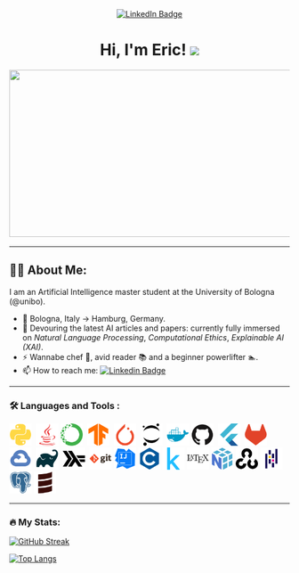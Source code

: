 <div id="badges" align="center">
  <a href="https://www.linkedin.com/in/ericrossetto/">
    <img src="https://img.shields.io/badge/LinkedIn-blue?style=for-the-badge&logo=linkedin&logoColor=white" alt="LinkedIn Badge"/>
  </a>  
  <h1>
  Hi, I'm Eric! 
  <img src="https://media.giphy.com/media/hvRJCLFzcasrR4ia7z/giphy.gif" width="30px"/>
  </h1>
</div>

<div align="center">
  <img src="https://media.giphy.com/media/zOvBKUUEERdNm/giphy.gif" width="600" height="300"/>
</div>

___

## :man_technologist: About Me:

I am an Artificial Intelligence master student at the University of Bologna (@unibo). 

- :round_pushpin:  Bologna, Italy -> Hamburg, Germany.
- :seedling:  Devouring the latest AI articles and papers: currently fully immersed on *Natural Language Processing*, *Computational Ethics*, *Explainable AI (XAI)*.
- :zap:  Wannabe chef :spaghetti:, avid reader :books: and a beginner powerlifter :swimmer:.
- :mailbox: How to reach me: [![Linkedin Badge](https://img.shields.io/badge/-ericrossetto-blue?style=flat&logo=Linkedin&logoColor=white)](https://www.linkedin.com/in/ericrossetto/)

___

### :hammer_and_wrench: Languages and Tools :

<div>
  <img src="https://github.com/devicons/devicon/blob/master/icons/python/python-plain.svg" title="Python" alt="Python" width="40" height="40"/>&nbsp;
  <img src="https://github.com/devicons/devicon/blob/master/icons/java/java-plain.svg" title="Java" **alt="Java" width="40" height="40"/>
  <img src="https://github.com/devicons/devicon/blob/master/icons/anaconda/anaconda-original.svg" title="Anaconda" alt="Anaconda" width="40" height="40"/>&nbsp;
  <img src="https://github.com/devicons/devicon/blob/master/icons/tensorflow/tensorflow-original.svg" title="Tensorflow" alt="Tensorflow" width="40" height="40"/>&nbsp;
  <img src="https://github.com/devicons/devicon/blob/master/icons/pytorch/pytorch-original.svg" title="pytorch" alt="pytorch" width="40" height="40"/>&nbsp;
  <img src="https://github.com/devicons/devicon/blob/master/icons/jupyter/jupyter-plain.svg" title="Jupyter" alt="Jupyter" width="40" height="40"/>&nbsp;
  <img src="https://github.com/devicons/devicon/blob/master/icons/docker/docker-plain.svg" title="Docker" **alt="Docker" width="40" height="40"/>
  <img src="https://github.com/devicons/devicon/blob/master/icons/github/github-original.svg" title="Github" alt="Github" width="40" height="40"/>&nbsp;
  <img src="https://github.com/devicons/devicon/blob/master/icons/flutter/flutter-original.svg" title="Flutter" alt="Flutter" width="40" height="40"/>&nbsp;
  <img src="https://github.com/devicons/devicon/blob/master/icons/gitlab/gitlab-plain.svg"  title="Gitlab" alt="Gitlab" width="40" height="40"/>&nbsp;
  <img src="https://github.com/devicons/devicon/blob/master/icons/googlecloud/googlecloud-plain.svg" title="googlecloud" alt="googlecloud" width="40" height="40"/>&nbsp;
  <img src="https://github.com/devicons/devicon/blob/master/icons/gradle/gradle-plain.svg" title="Gradle" alt="Gradle" width="40" height="40"/>&nbsp;
  <img src="https://github.com/devicons/devicon/blob/master/icons/haskell/haskell-plain.svg" title="Haskell"  alt="Haskell" width="40" height="40"/>&nbsp;
  <img src="https://github.com/devicons/devicon/blob/master/icons/git/git-original-wordmark.svg" title="Git" **alt="Git" width="40" height="40"/>
  <img src="https://github.com/devicons/devicon/blob/master/icons/intellij/intellij-plain.svg" title="IntelliJ" **alt="IntelliJ" width="40" height="40"/>
  <img src="https://github.com/devicons/devicon/blob/master/icons/c/c-plain.svg" title="C" **alt="C" width="40" height="40"/>
  <img src="https://github.com/devicons/devicon/blob/master/icons/kaggle/kaggle-original.svg" title="Kaggle" **alt="Kaggle" width="40" height="40"/>
  <img src="https://github.com/devicons/devicon/blob/master/icons/latex/latex-original.svg" title="Latex" **alt="Latex" width="40" height="40"/>
  <img src="https://github.com/devicons/devicon/blob/master/icons/numpy/numpy-original.svg" title="Numpy" **alt="Numpy" width="40" height="40"/>
  <img src="https://github.com/devicons/devicon/blob/master/icons/opencv/opencv-plain.svg" title="OpenCV" **alt="OpenCV" width="40" height="40"/>
  <img src="https://github.com/devicons/devicon/blob/master/icons/pandas/pandas-original.svg" title="Pandas" **alt="Pandas" width="40" height="40"/>
  <img src="https://github.com/devicons/devicon/blob/master/icons/postgresql/postgresql-plain.svg" title="postgresql" **alt="postgresql" width="40" height="40"/>
  <img src="https://github.com/devicons/devicon/blob/master/icons/scala/scala-plain.svg" title="scala" **alt="scala" width="40" height="40"/>
</div>

___

### :fire: My Stats:

[![GitHub Streak](http://github-readme-streak-stats.herokuapp.com?user=Erhtric&theme=monokai&hide_border=False)](https://git.io/streak-stats)

[![Top Langs](https://github-readme-stats.vercel.app/api/top-langs/?username=Erhtric&layout=compact&theme=monokai)](https://github.com/anuraghazra/github-readme-stats)

